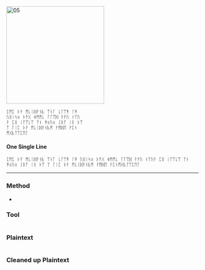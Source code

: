 <img src="https://github.com/iBotPeaches/cicada_3301/raw/master/liber_primus/15.jpg" width="256" alt="05">

```
ᛈᛗᛈ ᚦᚹ ᛗᚳᛁᛞᚹᚾᚣ ᛠᚾᚪ ᚳᚪᛠᛡ ᛚᛡ
ᚢᛝᛁᛋᛟ ᚦᚫᚷ ᛄᛗᛗᚳ ᚪᚪᛠᛞ ᚹᚹᚢ ᚾᛉᚢ
ᚹ ᛈᛝ ᛁᚩᛠᚳᛠ ᛉᚾ ᛡᛟᚢᛟ ᛇᛒᚩ ᛁᚱ ᚦᛠ
ᛉ ᚪᛁᛈ ᚦᚹ ᛗᚳᛁᛞᚹᚾᚣᛗ ᚹᛗᛞᛖ ᚹᛈᚾ
ᛗᚷᚣᛏᛠᛈᛖᚪ
```

#### One Single Line

```
ᛈᛗᛈ ᚦᚹ ᛗᚳᛁᛞᚹᚾᚣ ᛠᚾᚪ ᚳᚪᛠᛡ ᛚᛡ ᚢᛝᛁᛋᛟ ᚦᚫᚷ ᛄᛗᛗᚳ ᚪᚪᛠᛞ ᚹᚹᚢ ᚾᛉᚢᚹ ᛈᛝ ᛁᚩᛠᚳᛠ ᛉᚾ ᛡᛟᚢᛟ ᛇᛒᚩ ᛁᚱ ᚦᛠ ᛉ ᚪᛁᛈ ᚦᚹ ᛗᚳᛁᛞᚹᚾᚣᛗ ᚹᛗᛞᛖ ᚹᛈᚾᛗᚷᚣᛏᛠᛈᛖᚪ
```

---

### Method

*

### Tool

```
```

### Plaintext

```

```

### Cleaned up Plaintext

```

```
